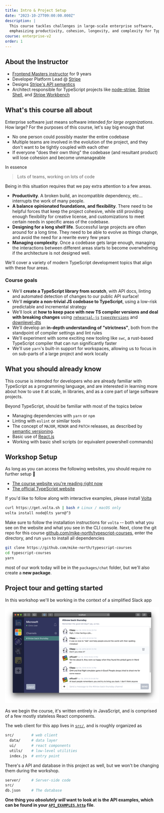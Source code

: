 ```yaml
---
title: Intro & Project Setup
date: "2023-10-27T09:00:00.000Z"
description: |
  This course tackles challenges in large-scale enterprise software,
  emphasizing productivity, cohesion, longevity, and complexity for TypeScript developers.
course: enterprise-v2
order: 1
---
```


## About the Instructor

- [Frontend Masters instructor](https://frontendmasters.com/teachers/mike-north/) for 9 years
- Developer Platform Lead @ [Stripe](https://stripe.com)
- Designs [Stripe's API semantics](https://stripe.com/docs/api)
- Architect responsible for TypeScript projects like [node-stripe](https://github.com/stripe/stripe-node), [Stripe Shell](https://stripe.sh/), and [Stripe Workbench](https://workbench.stripe.dev/)

## What's this course all about

Enterprise software just means software intended _for large organizations_. How large? For the purposes of this course, let's say big enough that

- No one person could possibly master the entire codebase
- Multiple teams are involved in the evolution of the project, and they don't want to be tightly coupled with each other
- If everyone "does their own thing" the codebase (and resultant product) will lose cohesion and become unmanageable

In essence

> Lots of teams, working on lots of code

Being in this situation requires that we pay extra attention to a few areas.

- **Productivity**. A broken build, an incompatible dependency, etc... interrupts the work of many people.
- **A balance opinionated foundations, and flexibility**. There need to be helpful forces that keep the project cohesive, while still providing enough flexibility for creative license, and customizations to meet certain needs in specific areas of the codebase.
- **Designing for a long shelf life**. Successful large projects are often around for a long time. They need to be able to evolve as things change, and avoid the need for a rewrite every few years
- **Managing complexity**. Once a codebase gets large enough, managing the interactions between different areas starts to become overwhelming if the architecture is not designed well.

We'll cover a variety of modern TypeScript development topics that align with these four areas.

### Course goals

- We'll **create a TypeScript library from scratch**, with API docs, linting and automated detection of changes to our public API surface!
- We'll **migrate a non-trivial JS codebase to TypeScript**, using a low-risk predictable and incremental strategy
- We'll look at **how to keep pace with new TS compiler versions and deal with breaking changes** using [`rehearsal-js`](https://github.com/rehearsal-js/rehearsal-js) [`typesVersions`](https://www.typescriptlang.org/docs/handbook/declaration-files/publishing.html#multiple-fields) and [downlevel-dts](https://github.com/sandersn/downlevel-dts)
- We'll develop an **in-depth understanding of "strictness"**, both from the standpoint of compiler settings and lint rules
- We'll experiment with some exciting new tooling like `swc`, a rust-based TypeScript compiler that can run significantly faster
- We'll use `yarn`'s built-in support for workspaces, allowing us to focus in on sub-parts of a large project and work locally

## What you should already know

This course is intended for developers who are already familiar with TypeScript
as a programming language, and are interested in learning more about how
to use it at scale, in libraries, and as a core part of large software projects.

Beyond TypeScript, should be familiar with most of the topics below

- Managing dependencies with `yarn` or `npm`
- Linting with `eslint` or similar tools
- The concept of `MAJOR`, `MINOR` and `PATCH` releases, as described by [semantic versioning](https://semver.org/#summary).
- Basic use of [React.js](https://react.dev/)
- Working with basic shell scripts (or equivalent powershell commands)

## Workshop Setup

As long as you can access the following websites, you should require no further setup :tada:

- [The course website you're reading right now](https://fun-v3.typescript-training.com)
- [The official TypeScript website](https://www.typescriptlang.org)

If you'd like to follow along with interactive examples, please install [Volta](https://volta.sh)

```sh
curl https://get.volta.sh | bash # Linux / macOS only
volta install node@lts yarn@^3
```

Make sure to follow the installation instructions for `volta` -- both what you see on the website and what you see in the CLI console. Next, clone the git repo for this course [github.com/mike-north/typescript-courses](https://github.com/mike-north/typescript-courses), enter the directory, and run `yarn` to install all dependencies

```sh
git clone https://github.com/mike-north/typescript-courses
cd typescript-courses
yarn
```

most of our work today will be in the `packages/chat` folder, but we'll also create a **new package**.

## Project tour and getting started

In this workshop we'll be working in the context of a simplified Slack app

![project screenshot](./img/project_screenshot.png)

As we begin the course, it's written entirely in JavaScript, and is comprised of a few mostly stateless React components.

The web client for this app lives in [`src/`](https://github.com/mike-north/typescript-courses/blob/main/packages/chat/src/), and is roughly organized as

```bash
src/        # web client
  data/     # data layer
  ui/       # react components
  utils/    # low-level utilities
  index.js  # entry point
```

There's a API and database in this project as well, but we won't be changing them during the workshop.

```bash
server/     # Server-side code
src/
db.json     # The database
```

**One thing you _absolutely will_ want to look at is the API examples, which can be found in your [`API_EXAMPLES.http`](https://github.com/mike-north/typescript-courses/blob/main/packages/chat/API_EXAMPLES.http) file**.
